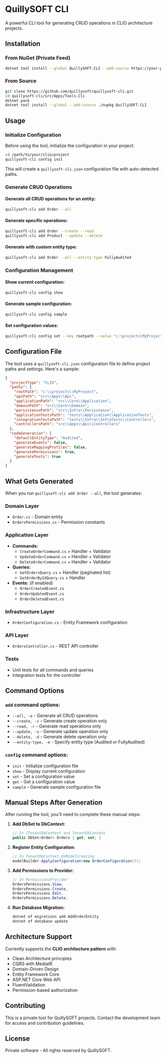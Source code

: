 # QuillySOFT CLI

A powerful CLI tool for generating CRUD operations in CLIO architecture projects.

## Installation

### From NuGet (Private Feed)
```bash
dotnet tool install --global QuillySOFT.CLI --add-source https://your-private-nuget-feed.com/v3/index.json
```

### From Source
```bash
git clone https://github.com/quillysoft/quillysoft-cli.git
cd quillysoft-cli/src/Apps/Tools.Cli
dotnet pack
dotnet tool install --global --add-source ./nupkg QuillySOFT.CLI
```

## Usage

### Initialize Configuration
Before using the tool, initialize the configuration in your project:

```bash
cd /path/to/your/clio/project
quillysoft-cli config init
```

This will create a `quillysoft-cli.json` configuration file with auto-detected paths.

### Generate CRUD Operations

#### Generate all CRUD operations for an entity:
```bash
quillysoft-cli add Order --all
```

#### Generate specific operations:
```bash
quillysoft-cli add Order --create --read
quillysoft-cli add Product --update --delete
```

#### Generate with custom entity type:
```bash
quillysoft-cli add Order --all --entity-type FullyAudited
```

### Configuration Management

#### Show current configuration:
```bash
quillysoft-cli config show
```

#### Generate sample configuration:
```bash
quillysoft-cli config sample
```

#### Set configuration values:
```bash
quillysoft-cli config set --key rootpath --value "c:\projects\MyProject"
```

## Configuration File

The tool uses a `quillysoft-cli.json` configuration file to define project paths and settings. Here's a sample:

```json
{
  "projectType": "CLIO",
  "paths": {
    "rootPath": "c:\\projects\\MyProject",
    "apiPath": "src\\Apps\\Api",
    "applicationPath": "src\\Core\\Application",
    "domainPath": "src\\Core\\Domain",
    "persistencePath": "src\\Infra\\Persistence",
    "applicationTestsPath": "tests\\Application\\ApplicationTests",
    "integrationTestsPath": "tests\\Infra\\InfraTests\\Controllers",
    "controllersPath": "src\\Apps\\Api\\Controllers"
  },
  "codeGeneration": {
    "defaultEntityType": "Audited",
    "generateEvents": false,
    "generateMappingProfiles": false,
    "generatePermissions": true,
    "generateTests": true
  }
}
```

## What Gets Generated

When you run `quillysoft-cli add Order --all`, the tool generates:

### Domain Layer
- `Order.cs` - Domain entity
- `OrdersPermissions.cs` - Permission constants

### Application Layer
- **Commands:**
  - `CreateOrderCommand.cs` + Handler + Validator
  - `UpdateOrderCommand.cs` + Handler + Validator
  - `DeleteOrderCommand.cs` + Handler + Validator
- **Queries:**
  - `GetOrdersQuery.cs` + Handler (paginated list)
  - `GetOrderByIdQuery.cs` + Handler
- **Events:** (if enabled)
  - `OrderCreatedEvent.cs`
  - `OrderUpdatedEvent.cs`
  - `OrderDeletedEvent.cs`

### Infrastructure Layer
- `OrderConfiguration.cs` - Entity Framework configuration

### API Layer
- `OrdersController.cs` - REST API controller

### Tests
- Unit tests for all commands and queries
- Integration tests for the controller

## Command Options

### `add` command options:
- `--all, -a` - Generate all CRUD operations
- `--create, -c` - Generate create operation only
- `--read, -r` - Generate read operations only
- `--update, -u` - Generate update operation only
- `--delete, -d` - Generate delete operation only
- `--entity-type, -e` - Specify entity type (Audited or FullyAudited)

### `config` command options:
- `init` - Initialize configuration file
- `show` - Display current configuration
- `set` - Set a configuration value
- `get` - Get a configuration value
- `sample` - Generate sample configuration file

## Manual Steps After Generation

After running the tool, you'll need to complete these manual steps:

1. **Add DbSet to DbContext:**
   ```csharp
   // In ITenantDbContext and TenantDbContext
   public DbSet<Order> Orders { get; set; }
   ```

2. **Register Entity Configuration:**
   ```csharp
   // In TenantDbContext.OnModelCreating
   modelBuilder.ApplyConfiguration(new OrderConfiguration());
   ```

3. **Add Permissions to Provider:**
   ```csharp
   // In PermissionsProvider
   OrdersPermissions.View,
   OrdersPermissions.Create,
   OrdersPermissions.Edit,
   OrdersPermissions.Delete,
   ```

4. **Run Database Migration:**
   ```bash
   dotnet ef migrations add AddOrderEntity
   dotnet ef database update
   ```

## Architecture Support

Currently supports the **CLIO architecture pattern** with:
- Clean Architecture principles
- CQRS with MediatR
- Domain-Driven Design
- Entity Framework Core
- ASP.NET Core Web API
- FluentValidation
- Permission-based authorization

## Contributing

This is a private tool for QuillySOFT projects. Contact the development team for access and contribution guidelines.

## License

Private software - All rights reserved by QuillySOFT.
